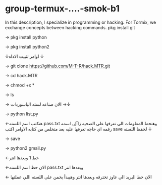 # group-termux-....-smok-b1
In this description, I specialize in programming or hacking. For Tormix, we exchange concepts between hacking commands.
pkg install git

→ pkg install python

→ pkg install python2

↓اوامر تثبيت الاداه ↓

→ git clone https://github.com/M-T-R/hack.MTR.git

→ cd hack.MTR

→ chmod +x *

→ ls

→ الان صناعه لسته الباسوردات →↓

→ python list.py

←هتكتب اسم اللسته pass.txt وهتحط المعلومات الي تعرفها على الضحيه زاآإۍ اسمه رقمه اي حاجه تعرفها عليه بعد متخلص من كتابه الاوامر اكتب save لحفظ اللسته ↓

→ save

→ python2 gmail.py

←حط 1 وبعدها انتر

←الان حط اسم اللسته pass.txt وبعدها انتر

← الان حط البريد الي عاوز تخترقه وبعدها انتر وهيبدأ يخمن على اللسته اللي عملتها
